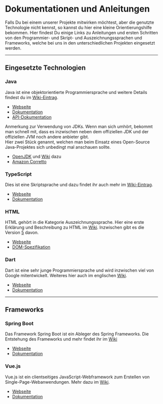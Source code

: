 # Dokumentationen und Anleitungen

Falls Du bei einem unserer Projekte mitwirken möchtest, aber die genutzte Technologie nicht kennst, so kannst du hier eine kleine Orientierungshilfe bekommen. Hier findest Du einige Links zu Anleitungen und ersten Schritten von den Programmier- und Skript- und Auszeichnungssprachen und Frameworks, welche bei uns in den unterschiedlichen Projekten eingesetzt werden.

---
## Eingesetzte Technologien

### Java
Java ist eine objektorientierte Programmiersprache und weitere Details findest du im [Wiki-Eintrag](https://de.wikipedia.org/wiki/Java_(Programmiersprache)).

* [Webseite](https://www.oracle.com/java/)
* [Dokumentation](https://docs.oracle.com/en/java/index.html)
* [API-Dokumentation](https://docs.oracle.com/en/java/javase/18/docs/api/index.html)

Anmerkung zur Verwendung von JDKs. Wenn man sich umhört, bekommt man schnell mit, dass es inzwischen neben dem offiziellen JDK und der offiziellen JVM noch andere anbieter gibt.  
Hier zwei Stück genannt, welchen man beim Einsatz eines Open-Source Java-Projektes sich unbedingt mal anschauen sollte.

* [OpenJDK](https://openjdk.org/) und [Wiki](https://de.wikipedia.org/wiki/OpenJDK) dazu
* [Amazon Corretto](https://aws.amazon.com/de/corretto/)  


### TypeScript
Dies ist eine Skriptsprache und dazu findet ihr auch mehr im [Wiki-Eintrag](https://de.wikipedia.org/wiki/TypeScript).

* [Webseite](https://www.typescriptlang.org/)
* [Dokumentation](https://www.typescriptlang.org/docs/)

### HTML
HTML gehört in die Kategorie Auszeichnungssprache. Hier eine erste Erklärung und Beschreibung zu HTML im [Wiki](https://de.wikipedia.org/wiki/Hypertext_Markup_Language). Inzwischen gibt es die Version [5](https://de.wikipedia.org/wiki/HTML5)  davon.

* [Webseite](https://www.w3.org/html/)
* [DOM-Spezifikation](https://dom.spec.whatwg.org/)

### Dart
Dart ist eine sehr junge Programmiersprache und wird inzwischen viel von Google mitentwickelt. Weiteres hier auch im englischen [Wiki](https://en.wikipedia.org/wiki/Dart_(programming_language)).

* [Webseite](https://dart.dev/)
* [Dokumentation](https://dart.dev/guides)


---


## Frameworks

### Spring Boot
Das Framework Spring Boot ist ein Ableger des Spring Frameworks. Die Entstehung des Frameworks und mehr findet ihr im [Wiki](https://de.wikipedia.org/wiki/Spring_(Framework))

* [Webseite](https://spring.io/projects/spring-boot)
* [Dokumentation](https://docs.spring.io/spring-boot/docs/current/reference/html/)

### Vue.js
Vue.js ist ein clientseitiges JavaScript-Webframework zum Erstellen von Single-Page-Webanwendungen. Mehr dazu im  [Wiki](https://de.wikipedia.org/wiki/Vue.js).

* [Webseite](https://vuejs.org/)
* [Dokumentation](https://v2.vuejs.org/)
